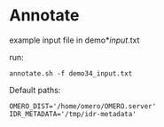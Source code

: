 # Annotate

example input file in demo*_input_.txt

run:

    annotate.sh -f demo34_input.txt

Default paths:

    OMERO_DIST='/home/omero/OMERO.server'
    IDR_METADATA='/tmp/idr-metadata'
